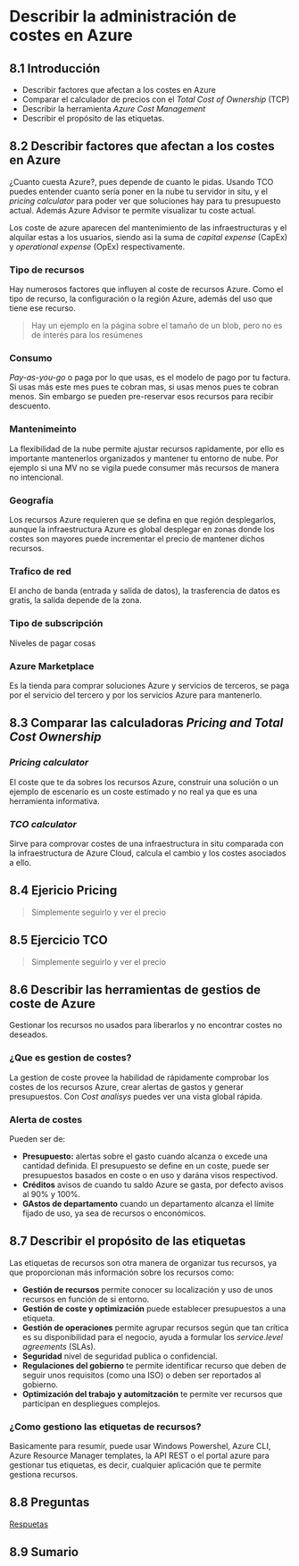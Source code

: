 # Describir la administración de costes en Azure

## 8.1 Introducción

- Describir factores que afectan a los costes en Azure
- Comparar el calculador de precios con el _Total Cost of Ownership_ (TCP)
- Describir la herramienta _Azure Cost Management_
- Describir el propósito de las etiquetas.

## 8.2 Describir factores que afectan a los costes en Azure

¿Cuanto cuesta Azure?, pues depende de cuanto le pidas. Usando TCO puedes entender cuanto sería poner en la nube tu servidor in situ, y el _pricing calculator_ para poder ver que soluciones hay para tu presupuesto actual. Además Azure Advisor te permite visualizar tu coste actual.

Los coste de azure aparecen del mantenimiento de las infraestructuras y el alquilar estas a los usuarios, siendo asi la suma de _capital expense_ (CapEx) y _operational expense_ (OpEx) respectivamente.

### Tipo de recursos

Hay numerosos factores que influyen al coste de recursos Azure.  Como el tipo de recurso, la configuración o la región Azure, además del uso que tiene ese recurso.

>Hay un ejemplo en la página sobre el tamaño de un blob, pero no es de interés para los resúmenes

### Consumo

_Pay-as-you-go_ o paga por lo que usas, es el modelo de pago por tu factura. Si usas más este mes pues te cobran mas, si usas menos pues te cobran menos. Sin embargo se pueden pre-reservar esos recursos para recibir descuento. 

### Mantenimeinto

La flexibilidad de la nube permite ajustar recursos rapidamente, por ello es importante mantenerlos organizados y mantener tu entorno de nube. Por ejemplo si una MV no se vigila puede consumer más recursos de manera no intencional. 

### Geografía

Los recursos Azure requieren que se defina en que región desplegarlos, aunque la infraestructura Azure es global desplegar en zonas donde los costes son mayores puede incrementar el precio de mantener dichos recursos.

### Trafico de red

El ancho de banda (entrada y salida de datos), la trasferencia de datos es gratis, la salida depende de la zona. 

### Tipo de subscripción

Niveles de pagar cosas 

### Azure Marketplace

Es la tienda para comprar soluciones Azure y servicios de terceros, se paga por el servicio del tercero y por los servicios Azure para mantenerlo.

## 8.3 Comparar las calculadoras _Pricing and Total Cost Ownership_

### _Pricing calculator_

El coste que te da sobres los recursos Azure, construir una solución o un ejemplo de escenario es un coste estimado y no real ya que es una herramienta informativa.

### _TCO calculator_

Sirve para comprovar costes de una infraestructura in situ comparada con la infraestructura de Azure Cloud, calcula el cambio y los costes asociados a ello.

## 8.4 Ejericio Pricing

> Simplemente seguirlo y ver el precio

## 8.5 Ejercicio TCO

> Simplemente seguirlo y ver el precio

## 8.6 Describir las herramientas de gestios de coste de Azure

Gestionar los recursos no usados para liberarlos y no encontrar costes no deseados.

### ¿Que es gestion de costes?

La gestion de coste provee la habilidad de rápidamente comprobar los costes de los recursos Azure, crear alertas de gastos y generar presupuestos. Con _Cost analisys_ puedes ver una vista global rápida.

### Alerta de costes

Pueden ser de:

- **Presupuesto:** alertas sobre el gasto cuando alcanza o excede una cantidad definida. El presupuesto se define en un coste, puede ser presupuestos basados en coste o en uso y darána visos respectivod.
- **Créditos** avisos de cuando tu saldo Azure se gasta, por defecto avisos al 90% y 100%.
- **GAstos de departamento** cuando un departamento alcanza el límite fijado de uso, ya sea de recursos o enconómicos.

## 8.7 Describir el propósito de las etiquetas

Las etiquetas de recursos son otra manera de organizar tus recursos, ya que proporcionan más información sobre los recursos como:
- **Gestión de recursos** permite conocer su localización y uso de unos recursos en función de si entorno.
- **Gestión de coste y optimización** puede establecer presupuestos a una etiqueta.
- **Gestión de operaciones** permite agrupar recursos según que tan crítica es su disponibilidad para el negocio, ayuda a formular los _service.level agreements_ (SLAs).
- **Seguridad** nivel de seguridad publica o confidencial.
- **Regulaciones del gobierno** te permite  identificar recurso que deben de seguir unos requisitos (como una ISO) o deben ser reportados al gobierno.
- **Optimización del trabajo y automitzación** te permite ver recursos que participan en despliegues complejos.

### ¿Como gestiono las etiquetas de recursos?

Basicamente para resumir, puede usar Windows Powershel, Azure CLI, Azure Resource Manager templates, la API REST o el portal azure para gestionar tus etiquetas, es decir, cualquier aplicación que te permite gestiona recursos.

## 8.8 Preguntas
[Respuetas](./Recopilacion%20preguntas%20Azure.md)

## 8.9 Sumario
